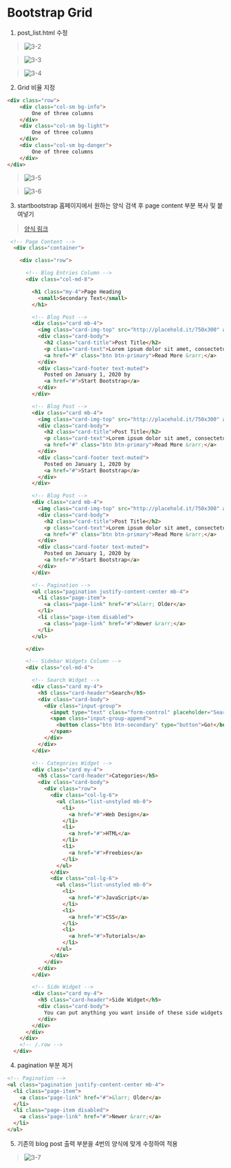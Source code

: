 # Bootstrap Grid 
1. post_list.html 수정  
> ![3-2](https://user-images.githubusercontent.com/48504392/79463752-35f31800-8034-11ea-8247-344752bd6671.png)  

> ![3-3](https://user-images.githubusercontent.com/48504392/79463786-3f7c8000-8034-11ea-8ed4-8dd60c114973.png)  

> ![3-4](https://user-images.githubusercontent.com/48504392/79463814-45726100-8034-11ea-9240-b3a22c502a98.png)  

2. Grid 비율 지정  
~~~html
<div class="row">
    <div class="col-sm bg-info">
        One of three columns
    </div>
    <div class="col-sm bg-light">
        One of three columns
    </div>
    <div class="col-sm bg-danger">
        One of three columns
    </div>
</div>
~~~
> ![3-5](https://user-images.githubusercontent.com/48504392/79463835-4c996f00-8034-11ea-8490-cbb79283ac5a.png)  

> ![3-6](https://user-images.githubusercontent.com/48504392/79463865-58853100-8034-11ea-9683-d6d27588a35b.png)  

3. startbootstrap 홈페이지에서 원하는 양식 검색 후 page content 부분 복사 및 붙여넣기  
> [양식 링크](https://startbootstrap.com/template/blog-home)  
~~~html
 <!-- Page Content -->
  <div class="container">

    <div class="row">

      <!-- Blog Entries Column -->
      <div class="col-md-8">

        <h1 class="my-4">Page Heading
          <small>Secondary Text</small>
        </h1>

        <!-- Blog Post -->
        <div class="card mb-4">
          <img class="card-img-top" src="http://placehold.it/750x300" alt="Card image cap">
          <div class="card-body">
            <h2 class="card-title">Post Title</h2>
            <p class="card-text">Lorem ipsum dolor sit amet, consectetur adipisicing elit. Reiciendis aliquid atque, nulla? Quos cum ex quis soluta, a laboriosam. Dicta expedita corporis animi vero voluptate voluptatibus possimus, veniam magni quis!</p>
            <a href="#" class="btn btn-primary">Read More &rarr;</a>
          </div>
          <div class="card-footer text-muted">
            Posted on January 1, 2020 by
            <a href="#">Start Bootstrap</a>
          </div>
        </div>

        <!-- Blog Post -->
        <div class="card mb-4">
          <img class="card-img-top" src="http://placehold.it/750x300" alt="Card image cap">
          <div class="card-body">
            <h2 class="card-title">Post Title</h2>
            <p class="card-text">Lorem ipsum dolor sit amet, consectetur adipisicing elit. Reiciendis aliquid atque, nulla? Quos cum ex quis soluta, a laboriosam. Dicta expedita corporis animi vero voluptate voluptatibus possimus, veniam magni quis!</p>
            <a href="#" class="btn btn-primary">Read More &rarr;</a>
          </div>
          <div class="card-footer text-muted">
            Posted on January 1, 2020 by
            <a href="#">Start Bootstrap</a>
          </div>
        </div>

        <!-- Blog Post -->
        <div class="card mb-4">
          <img class="card-img-top" src="http://placehold.it/750x300" alt="Card image cap">
          <div class="card-body">
            <h2 class="card-title">Post Title</h2>
            <p class="card-text">Lorem ipsum dolor sit amet, consectetur adipisicing elit. Reiciendis aliquid atque, nulla? Quos cum ex quis soluta, a laboriosam. Dicta expedita corporis animi vero voluptate voluptatibus possimus, veniam magni quis!</p>
            <a href="#" class="btn btn-primary">Read More &rarr;</a>
          </div>
          <div class="card-footer text-muted">
            Posted on January 1, 2020 by
            <a href="#">Start Bootstrap</a>
          </div>
        </div>

        <!-- Pagination -->
        <ul class="pagination justify-content-center mb-4">
          <li class="page-item">
            <a class="page-link" href="#">&larr; Older</a>
          </li>
          <li class="page-item disabled">
            <a class="page-link" href="#">Newer &rarr;</a>
          </li>
        </ul>

      </div>

      <!-- Sidebar Widgets Column -->
      <div class="col-md-4">

        <!-- Search Widget -->
        <div class="card my-4">
          <h5 class="card-header">Search</h5>
          <div class="card-body">
            <div class="input-group">
              <input type="text" class="form-control" placeholder="Search for...">
              <span class="input-group-append">
                <button class="btn btn-secondary" type="button">Go!</button>
              </span>
            </div>
          </div>
        </div>

        <!-- Categories Widget -->
        <div class="card my-4">
          <h5 class="card-header">Categories</h5>
          <div class="card-body">
            <div class="row">
              <div class="col-lg-6">
                <ul class="list-unstyled mb-0">
                  <li>
                    <a href="#">Web Design</a>
                  </li>
                  <li>
                    <a href="#">HTML</a>
                  </li>
                  <li>
                    <a href="#">Freebies</a>
                  </li>
                </ul>
              </div>
              <div class="col-lg-6">
                <ul class="list-unstyled mb-0">
                  <li>
                    <a href="#">JavaScript</a>
                  </li>
                  <li>
                    <a href="#">CSS</a>
                  </li>
                  <li>
                    <a href="#">Tutorials</a>
                  </li>
                </ul>
              </div>
            </div>
          </div>
        </div>

        <!-- Side Widget -->
        <div class="card my-4">
          <h5 class="card-header">Side Widget</h5>
          <div class="card-body">
            You can put anything you want inside of these side widgets. They are easy to use, and feature the new Bootstrap 4 card containers!
          </div>
        </div>
      </div>
    </div>
    <!-- /.row -->
  </div>
~~~

4. pagination 부분 제거  
~~~html
<!-- Pagination -->
<ul class="pagination justify-content-center mb-4">
  <li class="page-item">
    <a class="page-link" href="#">&larr; Older</a>
  </li>
  <li class="page-item disabled">
    <a class="page-link" href="#">Newer &rarr;</a>
  </li>
</ul>
~~~

5. 기존의 blog post 출력 부분을 4번의 양식에 맞게 수정하여 적용  
> ![3-7](https://user-images.githubusercontent.com/48504392/79463916-68047a00-8034-11ea-9bcd-8bd95a2255fd.png)  
